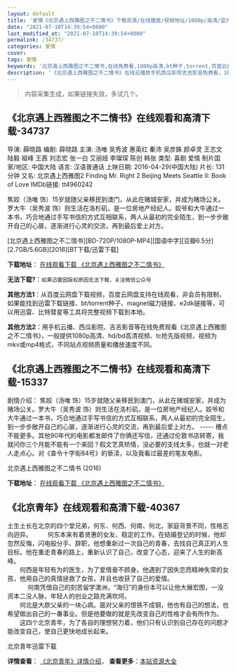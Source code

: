 ```yaml
---
layout: default
title: '爱情《北京遇上西雅图之不二情书》下载资源/在线播放/视频地址/1080p/高清/蓝光'
date: "2021-07-10T14:39:54+0800"
last_modified_at: "2021-07-10T14:39:54+0800"
permalink: /34737/
categories: 爱情
cover:
tags: 爱情
keywords: '北京遇上西雅图之不二情书,在线免费看,1080p高清,bt种子,torrent,百度云盘,magnet,磁力链,迅雷下载资源'
description: '《北京遇上西雅图之不二情书》在线云播放手机西瓜影院吉吉影音免费看，1080p高清bd/hd未删减完整版和tc抢先枪版，mkv/mp4格式，附带bt/torrent种子、magnet/磁力链、百度云盘、网盘资源迅雷下载链接'
---
```


>内容采集生成，如果链接失效，多试几个。


## 《北京遇上西雅图之不二情书》在线观看和高清下载-34737

导演: 薛晓路 编剧: 薛晓路 主演: 汤唯 吴秀波 惠英红 秦沛 吴彦姝 颜卓灵 王志文 陆毅 祖峰 王茜 刘志宏 张一白 艾丽娅 李璨琛 陈创 韩张 类型: 喜剧 爱情 制片国家/地区: 中国大陆 语言: 汉语普通话 上映日期: 2016-04-29(中国大陆) 片长: 131分钟 又名: 北京遇上西雅图2 Finding Mr. Right 2 Beijing Meets Seattle II: Book of Love IMDb链接: tt4960242

焦姣（汤唯 饰）15岁就随父亲移民到澳门，从此在赌城安家，并成为赌场公关。罗大牛（吴秀波 饰）则生活在洛杉矶，是一位房地产经纪人。姣爷和大牛通过一本书，巧合地通过手写书信的方式互相联系，两人从最初的完全陌生，到一步步敞开自己的心扉，逐渐进行心灵的交流，再到最后爱上对方。


[北京遇上西雅图之不二情书][BD-720P/1080P-MP4][国语中字][豆瓣6.5分][2.7GB/5.6GB][2016][BT下载/迅雷下载]

**下载地址**： [在线观看下载 《北京遇上西雅图之不二情书》](https://www.btdx8.com/torrent/finding_mr_right2_2016.html) 


**无法下载?**：`如果迅雷因版权原因无法下载，关注微信公众号 `

**其他方法1**：从百度云网盘下载视频，百度云网盘支持在线观看，非会员有限制，如果能找到迅雷下载链接、bt/torrent种子、magnet磁力链接、e2dk链接等，可以用迅雷、比特彗星等工具将完整视频下载到本地。

**其他方法2**：用手机云播、西瓜影院、吉吉影音等在线免费观看《北京遇上西雅图之不二情书》，一般提供1080p高清、hd/bd高清视频、tc抢先版视频，视频为mkv或mp4格式，不同站点视频质量和播放速度不同。


## 《北京遇上西雅图之不二情书》在线观看和高清下载-15337

剧情介绍： 焦姣（汤唯 饰）15岁就随父亲移民到澳门，从此在赌城安家，并成为赌场公关。罗大牛（吴秀波 饰）则生活在洛杉矶，是一位房地产经纪人。姣爷和大牛通过一本书，巧合地通过手写书信的方式互相联系，两人从最初的完全陌生，到一步步敞开自己的心扉，逐渐进行心灵的交流，再到最后爱上对方。 ----- 槽点不能更多。其他90年代的电影都发邮件了你俩还写信，还通过伦敦书店转寄，我就问你三个月能不能有一个来回？假文艺真矫情，没必要的支线太多，也就一对老人走点心。对《查令十字街84号》的亵渎，以及我看过最差的笔友电影。


北京遇上西雅图之不二情书 (2016)

**下载地址**： [在线观看下载 《北京遇上西雅图之不二情书》](https://www.btbtdy.me/btdy/dy3314.html) 


## 《北京青年》在线观看和高清下载-40367

土生土长在北京的四个堂兄弟，何东、何西、何南、何北，家庭背景不同，性格志向迥异。&nbsp; 　　何东本来有着贤惠的女友、稳定的工作。在结婚登记的时候，他却忽然反悔，闪电般分手、辞职，他想重新过一次自己的青春，去找自己真正的人生目标。他在重走青春的路上，重新认识了自己，改变了心态，迎来了人生的新高峰。<br />　　何西是年轻有为的医生，为了爱情奋不顾身。他遇到了因失恋而精神失常的女孩，他用自己的真情拯救了女孩，并且也收获了自己的爱情。<br />　 　　何南凭借自己的刻苦留学澳洲，&ldquo;海归”的身份本可以让他大展宏图，一没资本二没人脉，年轻人的创业之路充满坎坷。<br />　　何北是大款父亲的一块心病。面对父亲的恨铁不成钢，他也有自己的想法，也希望做出自己的一番事业。但是他要做的就是先改变自己的性格才会有所作为。<br />　　这四个北京青年，为了各自的理想努力着，他们只有认识到自己存在的问题才能改变自己，使自己更快地成长起来。


北京青年迅雷下载

**详情查看**： [《北京青年》详情介绍](/movie/40367/)， **查看更多**：[本站资源大全](/movie/t/all/)

